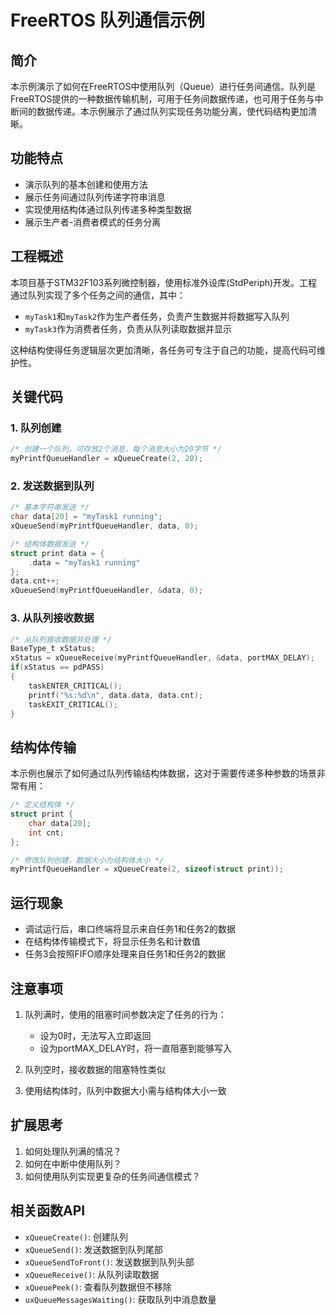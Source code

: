 # FreeRTOS 队列通信示例

## 简介

本示例演示了如何在FreeRTOS中使用队列（Queue）进行任务间通信。队列是FreeRTOS提供的一种数据传输机制，可用于任务间数据传递，也可用于任务与中断间的数据传递。本示例展示了通过队列实现任务功能分离，使代码结构更加清晰。

## 功能特点

- 演示队列的基本创建和使用方法
- 展示任务间通过队列传递字符串消息
- 实现使用结构体通过队列传递多种类型数据
- 展示生产者-消费者模式的任务分离

## 工程概述

本项目基于STM32F103系列微控制器，使用标准外设库(StdPeriph)开发。工程通过队列实现了多个任务之间的通信，其中：

- `myTask1`和`myTask2`作为生产者任务，负责产生数据并将数据写入队列
- `myTask3`作为消费者任务，负责从队列读取数据并显示

这种结构使得任务逻辑层次更加清晰，各任务可专注于自己的功能，提高代码可维护性。

## 关键代码

### 1. 队列创建

```c
/* 创建一个队列，可存放2个消息，每个消息大小为20字节 */
myPrintfQueueHandler = xQueueCreate(2, 20);
```

### 2. 发送数据到队列

```c
/* 基本字符串发送 */
char data[20] = "myTask1 running";
xQueueSend(myPrintfQueueHandler, data, 0);

/* 结构体数据发送 */
struct print data = {
    .data = "myTask1 running"
};
data.cnt++;
xQueueSend(myPrintfQueueHandler, &data, 0);
```

### 3. 从队列接收数据

```c
/* 从队列接收数据并处理 */
BaseType_t xStatus;
xStatus = xQueueReceive(myPrintfQueueHandler, &data, portMAX_DELAY);
if(xStatus == pdPASS)
{
    taskENTER_CRITICAL();
    printf("%s:%d\n", data.data, data.cnt);
    taskEXIT_CRITICAL();
}
```

## 结构体传输

本示例也展示了如何通过队列传输结构体数据，这对于需要传递多种参数的场景非常有用：

```c
/* 定义结构体 */
struct print {
    char data[20];
    int cnt;
};

/* 修改队列创建，数据大小为结构体大小 */
myPrintfQueueHandler = xQueueCreate(2, sizeof(struct print));
```

## 运行现象

- 调试运行后，串口终端将显示来自任务1和任务2的数据
- 在结构体传输模式下，将显示任务名和计数值
- 任务3会按照FIFO顺序处理来自任务1和任务2的数据

## 注意事项

1. 队列满时，使用的阻塞时间参数决定了任务的行为：
   - 设为0时，无法写入立即返回
   - 设为portMAX_DELAY时，将一直阻塞到能够写入
   
2. 队列空时，接收数据的阻塞特性类似
   
3. 使用结构体时，队列中数据大小需与结构体大小一致

## 扩展思考

1. 如何处理队列满的情况？
2. 如何在中断中使用队列？
3. 如何使用队列实现更复杂的任务间通信模式？

## 相关函数API

- `xQueueCreate()`: 创建队列
- `xQueueSend()`: 发送数据到队列尾部
- `xQueueSendToFront()`: 发送数据到队列头部
- `xQueueReceive()`: 从队列读取数据
- `xQueuePeek()`: 查看队列数据但不移除
- `uxQueueMessagesWaiting()`: 获取队列中消息数量 